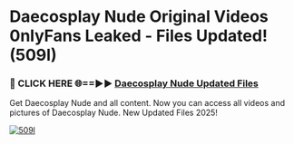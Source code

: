 # Daecosplay Nude Original Videos 0nlyFans Leaked - Files Updated! (509l)

<h3>🔴 CLICK HERE 🌐==►► <a href="https://tinyurl.com/yrmya6cz" rel="nofollow">Daecosplay Nude Updated Files</a></h3>

Get Daecosplay Nude and all content. Now you can access all videos and pictures of Daecosplay Nude. New Updated Files 2025!

[![509l](https://i.imgur.com/FMdXYCs.gif)](https://tinyurl.com/yrmya6cz)
